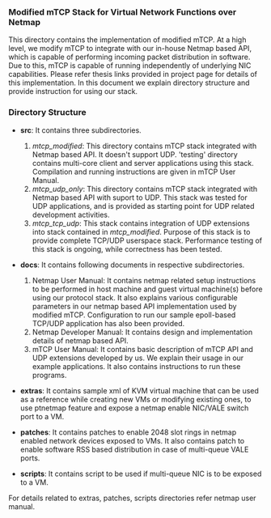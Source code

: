 ### Modified mTCP Stack for Virtual Network Functions over Netmap

This directory contains the implementation of modified mTCP. At a high level, we modify mTCP to integrate with our in-house Netmap based API, which is capable of performing incoming packet distribution in software. Due to this, mTCP is capable of running independently of underlying NIC capabilities. Please refer thesis links provided in project page for details of this implementation. In this document we explain directory structure and provide instruction for using our stack.

### Directory Structure

- **src**: It contains three subdirectories.
	1. *mtcp_modified*: This directory contains mTCP stack integrated with Netmap based API. It doesn't support UDP. 'testing' directory contains multi-core client and server applications using this stack. Compilation and running instructions are given in mTCP User Manual. 
	2. *mtcp_udp_only*: This directory contains mTCP stack integrated with Netmap based API with suport to UDP. This stack was tested for UDP applications, and is provided as starting point for UDP related development activities.
	3. *mtcp_tcp_udp*: This stack contains integration of UDP extensions into stack contained in _mtcp\_modified_. Purpose of this stack is to provide complete TCP/UDP userspace stack. Performance testing of this stack is ongoing, while correctness has been tested.
	  
- **docs**: It contains following documents in respective subdirectories.
	1. Netmap User Manual: It contains netmap related setup instructions to be performed in host machine and guest virtual machine(s) before using our protocol stack. It also explains various configurable parameters in our netmap based API implementation used by modified mTCP. Configuration to run our sample epoll-based TCP/UDP application has also been provided.
	2. Netmap Developer Manual: It contains design and implementation details of netmap based API.
	3. mTCP User Manual: It contains basic description of mTCP API and UDP extensions developed by us. We explain their usage in our example applications. It also contains instructions to run these programs. 

- **extras**: It contains sample xml of KVM virtual machine that can be used as a reference while creating new VMs or modifying existing ones, to use ptnetmap feature and expose a netmap enable NIC/VALE switch port to a VM.

- **patches**: It contains patches to enable 2048 slot rings in netmap enabled network devices exposed to VMs. It also contains patch to enable software RSS based distribution in case of multi-queue VALE ports.

- **scripts**: It contains script to be used if multi-queue NIC is to be exposed to a VM.

For details related to extras, patches, scripts directories refer netmap user manual.
